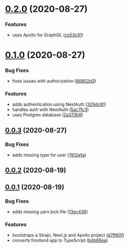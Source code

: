 # [0.2.0](https://github.com/ghoshnirmalya/nextjs-strapi-boilerplate/compare/0.1.0...0.2.0) (2020-08-27)

### Features

- uses Apollo for GraphQL ([ce53c91](https://github.com/ghoshnirmalya/nextjs-strapi-boilerplate/commit/ce53c912eb50b9de0ae1e1226b1cdc9d0f7a4541))

# [0.1.0](https://github.com/ghoshnirmalya/nextjs-strapi-boilerplate/compare/0.0.3...0.1.0) (2020-08-27)

### Bug Fixes

- fixes issues with authorization ([86802d3](https://github.com/ghoshnirmalya/nextjs-strapi-boilerplate/commit/86802d3effc139875261cac0a8eeb8c8cf08dacf))

### Features

- adds authentication using NextAuth ([329dc81](https://github.com/ghoshnirmalya/nextjs-strapi-boilerplate/commit/329dc81638f0e92a31fa3af07708da806935c3c3))
- handles auth with NextAuth ([5ac7fc3](https://github.com/ghoshnirmalya/nextjs-strapi-boilerplate/commit/5ac7fc318eee16dee84c1fe44a680cde3b729196))
- uses Postgres database ([2a373b9](https://github.com/ghoshnirmalya/nextjs-strapi-boilerplate/commit/2a373b9882f6bc7f7dfa78061816b40be62e68cf))

## [0.0.3](https://github.com/ghoshnirmalya/nextjs-strapi-boilerplate/compare/0.0.2...0.0.3) (2020-08-27)

### Bug Fixes

- adds missing type for user ([7612efa](https://github.com/ghoshnirmalya/nextjs-strapi-boilerplate/commit/7612efa15588d270d092bd1286d04959d848043e))

## [0.0.2](https://github.com/ghoshnirmalya/nextjs-strapi-boilerplate/compare/0.0.1...0.0.2) (2020-08-19)

## [0.0.1](https://github.com/ghoshnirmalya/nextjs-strapi-boilerplate/compare/0.0.1...0.0.2) (2020-08-19)

### Bug Fixes

- adds missing yarn.lock file ([13ec436](https://github.com/ghoshnirmalya/nextjs-strapi-boilerplate/commit/13ec436a121f17001142bfa362985c433bc6aa7a))

### Features

- bootstraps a Strapi, Next.js and Apollo project ([d7ff60f](https://github.com/ghoshnirmalya/nextjs-strapi-boilerplate/commit/d7ff60f46e6f951e6774d2d413c495e8e75be783))
- converts frontend app to TypeScript ([bdb68ea](https://github.com/ghoshnirmalya/nextjs-strapi-boilerplate/commit/bdb68ea4b4cd8aa3d9cc6fc62f725f490cfe0276))
